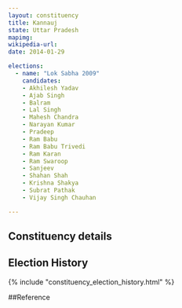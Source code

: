 ```yaml
---
layout: constituency
title: Kannauj
state: Uttar Pradesh
mapimg: 
wikipedia-url: 
date: 2014-01-29

elections: 
  - name: "Lok Sabha 2009"
    candidates: 
    - Akhilesh Yadav 
    - Ajab Singh 
    - Balram 
    - Lal Singh 
    - Mahesh Chandra 
    - Narayan Kumar 
    - Pradeep 
    - Ram Babu 
    - Ram Babu Trivedi 
    - Ram Karan 
    - Ram Swaroop 
    - Sanjeev 
    - Shahan Shah 
    - Krishna Shakya 
    - Subrat Pathak 
    - Vijay Singh Chauhan 

---
```

## Constituency details


## Election History
{% include "constituency_election_history.html" %}

##Reference
